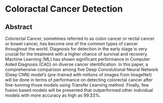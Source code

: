 # Coloractal Cancer Detection
## Abstract
Colorectal Cancer, sometimes referred to as colon cancer or rectal cancer or bowel cancer, has become one of the common types of cancer throughout the world. Diagnosis for detection in the early stage is very crucial for the treatment with a higher chance of survival and recovery.  Machine Learning (ML) has shown significant performance in Computer Aided Diagnosis (CAD) on diverse cancer identification. In this paper, a comprehensive comparison among five Deep Convolutional Neural Network (Deep CNN) model’s (pre-trained with millions of images from ImageNet) will be done in terms of performance on detecting colorectal cancer after fine-tunning those models using Transfer Learning method. Finally, few fusion based models will be presented that outperformed other individual models with more accuracy as high as 99.33%.
